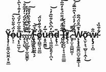 # Ỹ̴̨̧͎̙͍͚̣̬̤̭̝͓̱̲o̶̙̣̠̓̈́͒̎̇̎̀͠ų̴̨̟͖̤̹͌̆̌̍̋̓̈́͛̒͒͗̀̑̓͊͜.̴̧̝̦̤̏͘͜.̴̧̘̺͍͍̮̹̬͖̬͇̙̉̊̀̊̆̊̈́͛̒͊͂̊͝.̴̖̃̑͊͒͆̾̈́̓̓͐̽̕ ̸̢̺̫̫̥͎̖̯̃͋́͗̄̽̀̏̓̊̄̚̚͠F̴̨̢̰̞̘͈̰̯͓̗̄̉̅͘͝ö̸͇̩̪͇͉͈̼̻́͋̎̇̎̈́̕̚u̷̝̥̤̱͇̍̅̓͜n̶̜͉͚͖̪̥͈̗̜̪͂̓͆̀̑̀͒̏̂̓͛͘͝ͅd̴̨̢͎̼͊ ̵̨͓̪̩̩̅͒̈̊̿́͌̈́̊̒̂̑͠͝͝Î̶̧̛̩̮̰̺͔̟̘͍̼̼̲̳̏͌̈́̌͘̚t̸̢̗̝͝.̷̥͙̫̝̼̻̪͚͎̈́̄͊ ̵̻̾̒͊́̓̽̈́̔̑̈̅͊́̚͝W̷̨̨̧̧͚̱̪̼̺̝̬̱̳̜͔̉͊͆̊̈́̑̑ơ̴̢̫̙̟͉̲̬͕͎̯̜̄͜ẅ̷̨̢̡̠̣̻̐̕.̴̛͋͒̏̽
